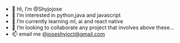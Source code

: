 - 👋 Hi, I’m @Shyjojose
- 👀 I’m interested in python,java and javascript
- 🌱 I’m currently learning ml, ai and react native
- 💞️ I’m looking to collaborate any project that involves above these...
- 📫  email me @joseshyjoct@gmail.com

<!---
Shyjojose/Shyjojose is a ✨ special ✨ repository because its `README.md` (this file) appears on your GitHub profile.
You can click the Preview link to take a look at your changes.
--->
